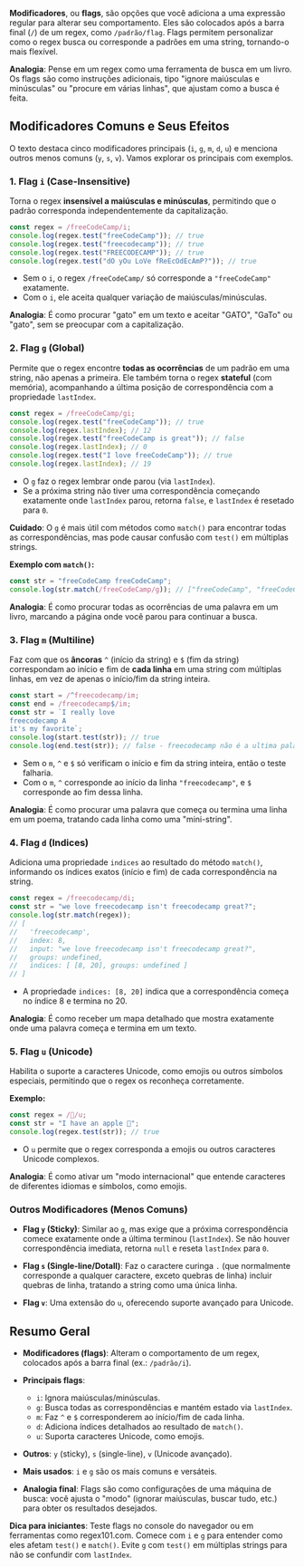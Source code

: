 **Modificadores**, ou **flags**, são opções que você adiciona a uma expressão regular para alterar seu comportamento. Eles são colocados após a barra final (`/`) de um regex, como `/padrão/flag`. Flags permitem personalizar como o regex busca ou corresponde a padrões em uma string, tornando-o mais flexível.

**Analogia**: Pense em um regex como uma ferramenta de busca em um livro. Os flags são como instruções adicionais, tipo "ignore maiúsculas e minúsculas" ou "procure em várias linhas", que ajustam como a busca é feita.

## Modificadores Comuns e Seus Efeitos

O texto destaca cinco modificadores principais (`i`, `g`, `m`, `d`, `u`) e menciona outros menos comuns (`y`, `s`, `v`). Vamos explorar os principais com exemplos.

### 1. **Flag `i` (Case-Insensitive)**

Torna o regex **insensível a maiúsculas e minúsculas**, permitindo que o padrão corresponda independentemente da capitalização.

```javascript
const regex = /freeCodeCamp/i;
console.log(regex.test("freeCodeCamp")); // true
console.log(regex.test("freecodecamp")); // true
console.log(regex.test("FREECODECAMP")); // true
console.log(regex.test("dO yOu LoVe fReEcOdEcAmP?")); // true
```

- Sem o `i`, o regex `/freeCodeCamp/` só corresponde a `"freeCodeCamp"` exatamente.
- Com o `i`, ele aceita qualquer variação de maiúsculas/minúsculas.

**Analogia**: É como procurar "gato" em um texto e aceitar "GATO", "GaTo" ou "gato", sem se preocupar com a capitalização.

### 2. **Flag `g` (Global)**

Permite que o regex encontre **todas as ocorrências** de um padrão em uma string, não apenas a primeira. Ele também torna o regex **stateful** (com memória), acompanhando a última posição de correspondência com a propriedade `lastIndex`.

```javascript
const regex = /freeCodeCamp/gi;
console.log(regex.test("freeCodeCamp")); // true
console.log(regex.lastIndex); // 12
console.log(regex.test("freeCodeCamp is great")); // false
console.log(regex.lastIndex); // 0
console.log(regex.test("I love freeCodeCamp")); // true
console.log(regex.lastIndex); // 19
```

- O `g` faz o regex lembrar onde parou (via `lastIndex`).
- Se a próxima string não tiver uma correspondência começando exatamente onde `lastIndex` parou, retorna `false`, e `lastIndex` é resetado para `0`.

**Cuidado**: O `g` é mais útil com métodos como `match()` para encontrar todas as correspondências, mas pode causar confusão com `test()` em múltiplas strings.

**Exemplo com `match()`:**
```javascript
const str = "freeCodeCamp freeCodeCamp";
console.log(str.match(/freeCodeCamp/g)); // ["freeCodeCamp", "freeCodeCamp"]
```

**Analogia**: É como procurar todas as ocorrências de uma palavra em um livro, marcando a página onde você parou para continuar a busca.

### 3. **Flag `m` (Multiline)**

Faz com que os **âncoras** `^` (início da string) e `$` (fim da string) correspondam ao início e fim de **cada linha** em uma string com múltiplas linhas, em vez de apenas o início/fim da string inteira.

```javascript
const start = /^freecodecamp/im;
const end = /freecodecamp$/im;
const str = `I really love
freecodecamp A
it's my favorite`;
console.log(start.test(str)); // true
console.log(end.test(str)); // false - freecodecamp não é a ultima palavra da linha
```

- Sem o `m`, `^` e `$` só verificam o início e fim da string inteira, então o teste falharia.
- Com o `m`, `^` corresponde ao início da linha `"freecodecamp"`, e `$` corresponde ao fim dessa linha.

**Analogia**: É como procurar uma palavra que começa ou termina uma linha em um poema, tratando cada linha como uma "mini-string".

### 4. **Flag `d` (Indices)**

Adiciona uma propriedade `indices` ao resultado do método `match()`, informando os índices exatos (início e fim) de cada correspondência na string.

```javascript
const regex = /freecodecamp/di;
const str = "we love freecodecamp isn't freecodecamp great?";
console.log(str.match(regex));
// [
//   'freecodecamp',
//   index: 8,
//   input: "we love freecodecamp isn't freecodecamp great?",
//   groups: undefined,
//   indices: [ [8, 20], groups: undefined ]
// ]
```

- A propriedade `indices: [8, 20]` indica que a correspondência começa no índice 8 e termina no 20.

**Analogia**: É como receber um mapa detalhado que mostra exatamente onde uma palavra começa e termina em um texto.

### 5. **Flag `u` (Unicode)**

Habilita o suporte a caracteres Unicode, como emojis ou outros símbolos especiais, permitindo que o regex os reconheça corretamente.

**Exemplo:**
```javascript
const regex = /🍎/u;
const str = "I have an apple 🍎";
console.log(regex.test(str)); // true
```

- O `u` permite que o regex corresponda a emojis ou outros caracteres Unicode complexos.

**Analogia**: É como ativar um "modo internacional" que entende caracteres de diferentes idiomas e símbolos, como emojis.

### Outros Modificadores (Menos Comuns)

- **Flag `y` (Sticky)**: Similar ao `g`, mas exige que a próxima correspondência comece exatamente onde a última terminou (`lastIndex`). Se não houver correspondência imediata, retorna `null` e reseta `lastIndex` para `0`.
  
- **Flag `s` (Single-line/Dotall)**: Faz o caractere curinga `.` (que normalmente corresponde a qualquer caractere, exceto quebras de linha) incluir quebras de linha, tratando a string como uma única linha.
  
- **Flag `v`**: Uma extensão do `u`, oferecendo suporte avançado para Unicode.

## Resumo Geral

- **Modificadores (flags)**: Alteram o comportamento de um regex, colocados após a barra final (ex.: `/padrão/i`).
  
- **Principais flags**:
  - `i`: Ignora maiúsculas/minúsculas.
  - `g`: Busca todas as correspondências e mantém estado via `lastIndex`.
  - `m`: Faz `^` e `$` corresponderem ao início/fim de cada linha.
  - `d`: Adiciona índices detalhados ao resultado de `match()`.
  - `u`: Suporta caracteres Unicode, como emojis.
  
- **Outros**: `y` (sticky), `s` (single-line), `v` (Unicode avançado).
  
- **Mais usados**: `i` e `g` são os mais comuns e versáteis.
  
- **Analogia final**: Flags são como configurações de uma máquina de busca: você ajusta o "modo" (ignorar maiúsculas, buscar tudo, etc.) para obter os resultados desejados.

**Dica para iniciantes**: Teste flags no console do navegador ou em ferramentas como regex101.com. Comece com `i` e `g` para entender como eles afetam `test()` e `match()`. Evite `g` com `test()` em múltiplas strings para não se confundir com `lastIndex`.
